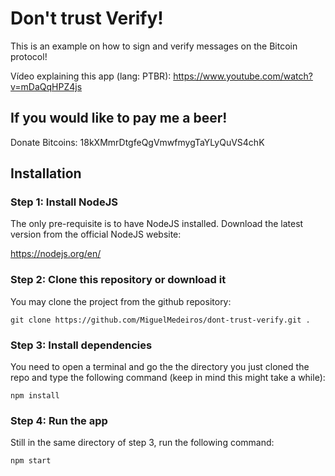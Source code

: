 # Don't trust Verify! 
This is an example on how to sign and verify messages on the Bitcoin protocol!

Vídeo explaining this app (lang: PTBR):
https://www.youtube.com/watch?v=mDaQqHPZ4js

## If you would like to pay me a beer!
Donate Bitcoins: 18kXMmrDtgfeQgVmwfmygTaYLyQuVS4chK

## Installation

### Step 1: Install NodeJS
The only pre-requisite is to have NodeJS installed.
Download the latest version from the official NodeJS website:

https://nodejs.org/en/

### Step 2: Clone this repository or download it
You may clone the project from the github repository:
```
git clone https://github.com/MiguelMedeiros/dont-trust-verify.git .
```

### Step 3: Install dependencies
You need to open a terminal and go the the directory you just cloned the repo and type the following command (keep in mind this might take a while):
```
npm install
```

### Step 4: Run the app
Still in the same directory of step 3, run the following command:
```
npm start
```

